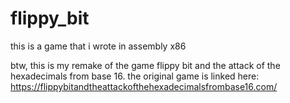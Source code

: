 # flippy_bit
this is a game that i wrote in assembly x86

btw, this is my remake of the game flippy bit and the attack of the hexadecimals from base 16. 
the original game is linked here: https://flippybitandtheattackofthehexadecimalsfrombase16.com/

